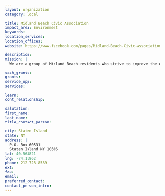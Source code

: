 ```yaml
---
layout: organization
category: local

title: Midland Beach Civic Association
impact_area: Environment
keywords: 
location_services: 
location_offices: 
website: https://www.facebook.com/pages/Midland-Beach-Civic-Association/107630150827

description: 
mission: |
  We are a group of Midland Beach residents who strive to improve the quality of life in our community. While we may not be successful in all our endeavors, we never give up the fight to right the wrongs that have been handed Midland Beach.

cash_grants: 
grants: 
service_opp: 
services: 

learn: 
cont_relationship: 

salutation: 
first_name: 
last_name: 
title_contact_person: 

city: Staten Island
state: NY
address: |
  P.O. Box 60531     
  Staten Island NY 10306
lat: 40.568821
lng: -74.11862
phone: 212-728-8539
ext: 
fax: 
email: 
preferred_contact: 
contact_person_intro: 
---
```

